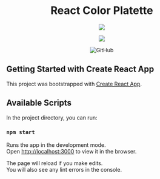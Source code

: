 <h1 align="center">
React Color Platette
</h1>
<p align="center">
<img src="https://forthebadge.com/images/badges/built-with-love.svg">
<p>
<p align="center">
<img src="https://aleen42.github.io/badges/src/react.svg">
</p>
<p align="center">
<img alt="GitHub" src="https://github.com/JIACHENG135/JCPlayer/workflows/Build%20Electron%20App%20For%20Win/Mac/badge.svg?branch=v1.0.10">
</p>


## Getting Started with Create React App

This project was bootstrapped with [Create React App](https://github.com/facebook/create-react-app).

## Available Scripts

In the project directory, you can run:

### `npm start`

Runs the app in the development mode.\
Open [http://localhost:3000](http://localhost:3000) to view it in the browser.

The page will reload if you make edits.\
You will also see any lint errors in the console.


